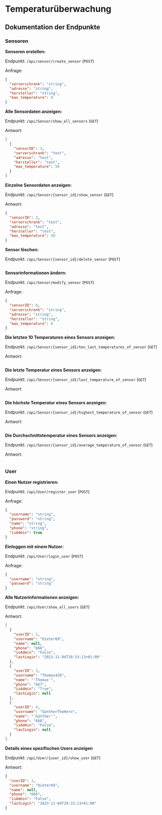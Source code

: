 # Temperaturüberwachung

## Dokumentation der Endpunkte

### Sensoren

**Sensoren erstellen:**

Endpunkt: `/api/sensor/create_sensor` (`POST`)

Anfrage:
```json
{
  "serverschrank": "string",
  "adresse": "string",
  "hersteller": "string",
  "max_temperature": 0
}
```

**Alle Sensordaten anzeigen:**

Endpunkt: `/api/Sensor/show_all_sensors` (`GET`)

Antwort:
```json
[
  {
    "sensorID": 3,
    "serverschrank": "test",
    "adresse": "test",
    "hersteller": "test",
    "max_temperature": 50
  }
]
```

**Einzelne Sensordaten anzeigen:**

Endpunkt: `/api/Sensor/{sensor_id}/show_sensor` (`GET`)

Antwort:
```json
{
  "sensorID": 3,
  "serverschrank": "test",
  "adresse": "test",
  "hersteller": "test",
  "max_temperature": 50
}
```

**Sensor löschen:**

Endpunkt: `/api/Sensor/{sensor_id}/delete_sensor` (`POST`)


```json
```

**Sensorinformationen ändern:**

Endpunkt: `/api/Sensor/modify_sensor` (`POST`)

Anfrage:
```json
{
  "sensorID": 0,
  "serverschrank": "string",
  "adresse": "string",
  "hersteller": "string",
  "max_temperature": 0
}
```

**Die letzten 10 Temperaturen eines Sensors anzeigen:**

Endpunkt: `/api/Sensor/{sensor_id}/ten_last_temperatures_of_sensor` (`GET`)

Antwort:
```json
```

**Die letzte Temperatur eines Sensors anzeigen:**

Endpunkt: `/api/Sensor/{sensor_id}/last_temperature_of_sensor` (`GET`)

Antwort:
```json
```

**Die höchste Temperatur eines Sensors anzeigen:**

Endpunkt: `/api/Sensor/{sensor_id}/highest_temperature_of_sensor` (`GET`)

Antwort:
```json
```

**Die Durchschnittstemperatur eines Sensors anzeigen:**

Endpunkt: `/api/Sensor/{sensor_id}/average_temperature_of_sensor` (`GET`)

Antwort:
```json
```

### User

**Einen Nutzer registrieren:**

Endpunkt: `/api/User/register_user` (`POST`)

Anfrage:
```json
{
  "username": "string",
  "password": "string",
  "name": "string",
  "phone": "string",
  "isAdmin": true
}
```

**Einloggen mit einem Nutzer:**

Endpunkt: `/api/User/login_user` (`POST`)

Anfrage:
```json
{
  "username": "string",
  "password": "string"
}
```

**Alle Nutzerinformationen anzeigen:**

Endpunkt: `/api/User/show_all_users` (`GET`)

Antwort:
```json
[
  {
    "userID": 1,
    "username": "Dieter69",
    "name": null,
    "phone": "666",
    "isAdmin": "False",
    "lastLogin": "2023-11-04T20:33:13+01:00"
  },
  {
    "userID": 3,
    "username": "Thomas420",
    "name": "'Thomas'",
    "phone": "667",
    "isAdmin": "True",
    "lastLogin": null
  },
  {
    "userID": 4,
    "username": "GüntherTheHero",
    "name": "'Günther'",
    "phone": "668",
    "isAdmin": "False",
    "lastLogin": null
  }
]
```
**Details eines spezifischen Users anzeigen**

Endpunkt: `/api/User/{user_id}/show_user` (`GET`)

Antwort:
```json
{
  "userID": 1,
  "username": "Dieter69",
  "name": null,
  "phone": "666",
  "isAdmin": "False",
  "lastLogin": "2023-11-04T20:33:13+01:00"
}
```
